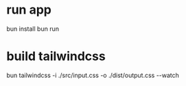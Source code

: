 # run app

bun install
bun run

# build tailwindcss

bun tailwindcss -i ./src/input.css -o ./dist/output.css --watch
